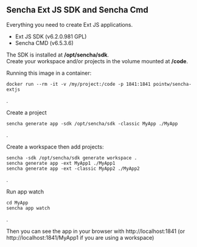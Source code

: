 ## Sencha Ext JS SDK and Sencha Cmd
Everything you need to create Ext JS applications.
* Ext JS SDK (v6.2.0.981 GPL)
* Sencha CMD (v6.5.3.6)

The SDK is installed at **/opt/sencha/sdk**.  
Create your workspace and/or projects in the volume mounted at **/code**.

Running this image in a container:  
```
docker run --rm -it -v /my/project:/code -p 1841:1841 pointw/sencha-extjs
```
.

Create a project
```
sencha generate app -sdk /opt/sencha/sdk -classic MyApp ./MyApp
```
.

Create a workspace then add projects:
```
sencha -sdk /opt/sencha/sdk generate workspace .
sencha generate app -ext MyApp1 ./MyApp1
sencha generate app -ext -classic MyApp2 ./MyApp2
```
.

Run app watch
```
cd MyApp
sencha app watch
```
.

Then you can see the app in your browser with http://localhost:1841  (or http://localhost:1841/MyApp1 if you are using a workspace)
